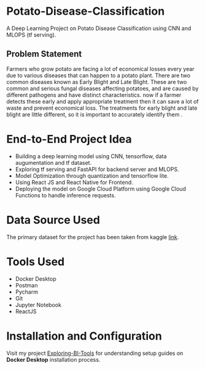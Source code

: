# Potato-Disease-Classification
A Deep Learning Project on Potato Disease Classification using CNN and MLOPS (tf serving).

## Problem Statement
Farmers who grow potato are facing a lot of economical losses every year due to various diseases that can happen to a potato plant. There are two common diseases known as Early Blight and Late Blight. These are two common and serious fungal diseases affecting potatoes, and are caused by different pathogens and have distinct characteristics. now if a farmer detects these early and apply appropriate treatment then it can save a lot of waste and prevent economical loss. The treatments for early blight and late blight are little different, so it is important to accurately identify them .

# End-to-End Project Idea
- Building a deep learning model using CNN, tensorflow, data augumentation and tf dataset.
- Exploring  tf serving and FastAPI for backend server and MLOPS.
- Model Optimization through quantization and tensorflow lite.
- Using React JS and React Native for Frontend.
- Deploying the model on Google Cloud Platform using Google Cloud Functions to handle inference requests.

# Data Source Used
The primary dataset for the project has been taken from kaggle [link](https://www.kaggle.com/datasets/arjuntejaswi/plant-village).

# Tools Used
- Docker Desktop
- Postman
- Pycharm
- Git
- Jupyter Notebook
- ReactJS

# Installation and Configuration
Visit my project [Exploring-BI-Tools](https://github.com/Radiohead229/Exploring-BI-Tools?tab=readme-ov-file#1-installing-superset-using-docker-compose) for understanding setup guides on **Docker Desktop** installation process.



















